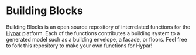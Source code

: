 # Building Blocks
Building Blocks is an open source repository of interrelated functions for the [Hypar](https://hypar.io) platform.
Each of the functions contributes a building system to a generated model such as a building envelope, a facade, or floors.
Feel free to fork this repository to make your own functions for Hypar!
